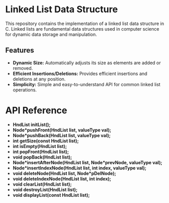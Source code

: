 # Linked List Data Structure

This repository contains the implementation of a linked list data structure in C. Linked lists are fundamental data structures used in computer science for dynamic data storage and manipulation.

## Features

- **Dynamic Size:** Automatically adjusts its size as elements are added or removed.
- **Efficient Insertions/Deletions:** Provides efficient insertions and deletions at any position.
- **Simplicity:** Simple and easy-to-understand API for common linked list operations.

# API Reference

- **HndList initList();**
- **Node*pushFront(HndList list, valueType val);**
- **Node*pushBack(HndList list, valueType val);**
- **int getSize(const HndList list);**
- **int isEmpty(HndList list);**
- **int popFront(HndList list);**
- **void popBack(HndList list);**
- **Node*insertAfterNode(HndList list, Node\*prevNode, valueType val);**
- **Node*insertIndexNode(HndList list, int index, valueType val);**
- **void deleteNode(HndList list, Node*pDelNode);**
- **void deleteIndexNode(HndList list, int index);**
- **void clearList(HndList list);**
- **void destroyList(HndList list);**
- **void displayList(const HndList list);**
